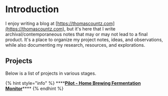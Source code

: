 # Introduction

I enjoy writing a blog at [https://thomascountz.com](https://thomascountz.com), but it's here that I write archival/contemporaneous notes that may or may not lead to a final product. It's a place to organize my project notes, ideas, and observations, while also documenting my research, resources, and explorations.

## Projects

Below is a list of projects in various stages. 

{% hint style="info" %}
\*\*\*\*[**Pilot - Home Brewing Fermentation Monitor**](projects/pilot/)\*\*\*\*
{% endhint %}

